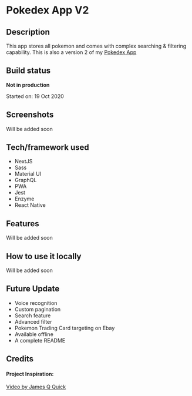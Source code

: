 # Pokedex App V2

## Description

This app stores all pokemon and comes with complex searching & filtering capability. This is also a version 2 of my [Pokedex App](https://github.com/yewyewXD/Pokemon-App)

## Build status

**Not in production**

Started on: 19 Oct 2020 <br>

## Screenshots

Will be added soon

## Tech/framework used

- NextJS
- Sass
- Material UI
- GraphQL
- PWA
- Jest
- Enzyme
- React Native

## Features

Will be added soon

## How to use it locally

Will be added soon

## Future Update

- Voice recognition
- Custom pagination
- Search feature
- Advanced filter
- Pokemon Trading Card targeting on Ebay
- Available offline
- A complete README

## Credits

#### Project Inspiration:

[Video by James Q Quick](https://www.youtube.com/watch?v=LMRAEUPkFXI&t=1523s&ab_channel=JamesQQuick)
